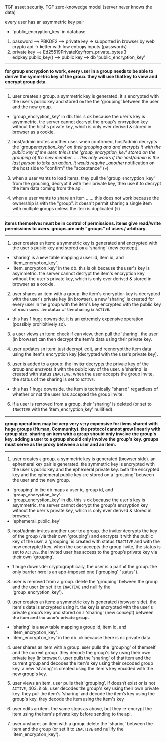 TGF asset security. TGF zero-knowedge model (server never knows the data)

every user has an asymmetric key pair

- 'public_encryption_key' in database

1. password --> PBKDF2 --> private key
   -> supported in browser by web crypto api
   -> better with low entropy inputs (passwords)
2. private key --> Ed25519PrivateKey.from_private_bytes
   3 edpkey.public_key() --> public key --> db 'public_encryption_key'

---

**for group encryption to work, every user in a group needs to be able to derive the symmetric key of the group. they will use that key to view and encrypt group data.**

---

1. user creates a group. a symmetric key is generated. it is encrypted with the user's public key and stored on the the 'grouping' between the user and the new group.

- 'group_encryption_key' in db. this is ok because the user's key is asymmetric. the server cannot decrypt the group's encryption key without the host's private key, which is only ever derived & stored in browser as a cookie.

2. host/admin invites another user. when confirmed, host/admin decrypts the 'group*encryption_key' on their grouping and and encrypts it with the public key of the user. this is the 'group_encryption_key' stored on the grouping of the new member. .... this only works if the host/admin is the last person to take an action. it would require \_another* notification on the host side to "confirm" the "acceptance" (💀)

3. when a user wants to load items, they pull the 'group_encryption_key' from the grouping, decrypt it with their private key, then use it to decrypt the item data coming from the api.

4. when a user wants to share an item ...... this does not work because the ownership is with the "group". it doesn't permit sharing a single item with multiple groups unless the item is duplicated (💀)

---

**items themselves must be in control of permissions. items give read/write permissions to users. groups are only "groups" of users / arbitrary.**

---

1. user creates an item: a symmetric key is generated and encrypted with the user's public key and stored on a 'sharing' (new concept).

- 'sharing' is a new table mapping a user id, item id, and 'item_encryption_key'.
- 'item_encryption_key' in the db. this is ok because the user's key is asymmetric. the server cannot decrypt the item's encryption key without the user's private key, which is only ever derived & stored in browser as a cookie.

2. user shares an item with a group: the item's encryption key is decrypted with the user's private key (in browser). a new 'sharing' is created for every user in the group with the item's key encrypted with the public key of each user. the status of the sharing is `ACTIVE`.

- this has 1 huge downside. it is an extremely expensive operation (possibly prohibitively so).

3. a user views an item: check if can view. then pull the 'sharing'. the user (in browser) can then decrypt the item's data using their private key.

4. user updates an item: just decrypt, edit, and reencrypt the item data using the item's encryption key [decrypted with the user's private key].

5. user is added to a group: the inviter decrypts the private key of the group and encrypts it with the public key of the user. a 'sharing' is created with status `INACTIVE`. when the user accepts the group invite, the status of the sharing is set to `ACTIVE`.

- this has 1 huge downside. the item is technically "shared" regardless of whether or not the user has accepted the group invite.

6. if a user is removed from a group, their 'sharing' is deleted (or set to `INACTIVE` with the 'item_encryption_key' nullified).

---

**group operations may be very very very expensive for items shared with huge groups (Human, Community). the protocol cannot grow linearly with group size. sharing an item with a group should only involve the group's key. adding a user to a group should only involve the group's key. groups must serve as the proxy between a user and an item.**

---

1. user creates a group. a symmetric key is generated (browser side). an ephemeral key pair is generated. the symmetric key is encrypted with the user's public key and the ephemeral private key. both the encrypted key and the ephemeral public key are stored on a 'grouping' between the user and the new group.

- 'grouping' in the db maps a user id, group id, and 'group_encryption_key'.
- 'group_encryption_key' in db. this is ok because the user's key is asymmetric. the server cannot decrypt the group's encryption key without the user's private key, which is only ever derived & stored in browser.
- 'ephemeral_public_key'

3. host/admin invites another user to a group. the inviter decrypts the key of the group (via their own 'grouping') and encrypts it with the public key of the user. a 'grouping' is created with status `INACTIVE` and with the new encrypted key. when the user accepts the group invite, the status is set to `ACTIVE`. the invited user has access to the group's private key via their own 'grouping'.

- 1 huge downside: cryptographically, the user is a part of the group. the only barrier here is an app-imposed one ('grouping' "status").

8. user is removed from a group. delete the 'grouping' between the group and the user (or set it to `INACTIVE` and nullify the 'group_encryption_key').

9. user creates an item: a symmetric key is generated (browser side). the item's data is encrypted using it. the key is encrypted with the user's private group's key and stored on a 'sharing' (new concept) between the item and the user's private group.

- 'sharing' is a new table mapping a group id, item id, and 'item_encryption_key'.
- 'item_encryption_key' in the db. ok because there is no private data.

4. user shares an item with a group. user pulls the 'grouping' of themself and the current group. they decode the group's key using their own private key (in browser). user pulls the 'sharing' of that item and the current group and decodes the item's key using their decoded group key. a new 'sharing' is created using the item's key encoded with the new group's key.

5. user views an item. user pulls their 'grouping'. if doesn't exist or is not `ACTIVE`, 403. if ok, user decodes the group's key using their own private key. they pull the item's 'sharing' and decode the item's key using the group's key. they decode the item using the item's key.

6. user edits an item. the same steps as above, but they re-encrypt the item using the item's private key before sending to the api.

7. user unshares an item with a group. delete the 'sharing' between the item and the group (or set it to `INACTIVE` and nullify the 'item_encryption_key').
